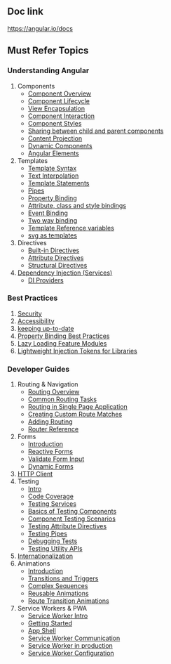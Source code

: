## Doc link
https://angular.io/docs

## Must Refer Topics
### Understanding Angular
1. Components
    - [Component Overview](https://angular.io/guide/component-overview)
    - [Component Lifecycle](https://angular.io/guide/lifecycle-hooks)
    - [View Encapsulation](https://angular.io/guide/view-encapsulation)
    - [Component Interaction](https://angular.io/guide/component-interaction)
    - [Component Styles](https://angular.io/guide/component-styles)
    - [Sharing between child and parent components](https://angular.io/guide/inputs-outputs)
    - [Content Projection](https://angular.io/guide/content-projection)
    - [Dynamic Components](https://angular.io/guide/dynamic-component-loader)
    - [Angular Elements](https://angular.io/guide/elements)
2. Templates
    - [Template Syntax](https://angular.io/guide/template-syntax)
    - [Text Interpolation](https://angular.io/guide/interpolation)
    - [Template Statements](https://angular.io/guide/template-statements)
    - [Pipes](https://angular.io/guide/pipes)
    - [Property Binding](https://angular.io/guide/property-binding)
    - [Attribute, class and style bindings](https://angular.io/guide/attribute-binding)
    - [Event Binding](https://angular.io/guide/event-binding)
    - [Two way binding](https://angular.io/guide/two-way-binding)
    - [Template Reference variables](https://angular.io/guide/template-reference-variables)
    - [svg as templates](https://angular.io/guide/svg-in-templates)
3. Directives
    - [Built-in Directives](https://angular.io/guide/built-in-directives)
    - [Attribute Directives](https://angular.io/guide/attribute-directives)
    - [Structural Directives](https://angular.io/guide/structural-directives)
4. [Dependency Injection (Services)](https://angular.io/guide/dependency-injection)
    - [DI Providers](https://angular.io/guide/dependency-injection-providers)
### Best Practices
1. [Security](https://angular.io/guide/security)
2. [Accessibility](https://angular.io/guide/accessibility)
3. [keeping up-to-date](https://angular.io/guide/updating)
4. [Property Binding Best Practices](https://angular.io/guide/property-binding-best-practices)
5. [Lazy Loading Feature Modules](https://angular.io/guide/lazy-loading-ngmodules)
6. [Lightweight Injection Tokens for Libraries](https://angular.io/guide/lightweight-injection-tokens)
### Developer Guides
1. Routing & Navigation
    - [Routing Overview](https://angular.io/guide/routing-overview)
    - [Common Routing Tasks](https://angular.io/guide/router)
    - [Routing in Single Page Application](https://angular.io/guide/router-tutorial)
    - [Creating Custom Route Matches](https://angular.io/guide/routing-with-urlmatcher)
    - [Adding Routing](https://angular.io/guide/router-tutorial-toh)
    - [Router Reference](https://angular.io/guide/router-reference)
2. Forms
    - [Introduction](https://angular.io/guide/forms-overview)
    - [Reactive Forms](https://angular.io/guide/reactive-forms)
    - [Validate Form Input](https://angular.io/guide/form-validation)
    - [Dynamic Forms](https://angular.io/guide/dynamic-form)
3. [HTTP Client](https://angular.io/guide/http)
4. Testing
    - [Intro](https://angular.io/guide/testing)
    - [Code Coverage](https://angular.io/guide/testing-code-coverage)
    - [Testing Services](https://angular.io/guide/testing-services)
    - [Basics of Testing Components](https://angular.io/guide/testing-components-basics)
    - [Component Testing Scenarios](https://angular.io/guide/testing-components-scenarios)
    - [Testing Attribute Directives](https://angular.io/guide/testing-attribute-directives)
    - [Testing Pipes](https://angular.io/guide/testing-pipes)
    - [Debugging Tests](https://angular.io/guide/test-debugging)
    - [Testing Utility APIs](https://angular.io/guide/testing-utility-apis)
5. [Internationalization](https://angular.io/guide/i18n)
6. Animations
    - [Introduction](https://angular.io/guide/animations)
    - [Transitions and Triggers](https://angular.io/guide/transition-and-triggers)
    - [Complex Sequences](https://angular.io/guide/complex-animation-sequences)
    - [Reusable Animations](https://angular.io/guide/reusable-animations)
    - [Route Transition Animations](https://angular.io/guide/route-animations)
7. Service Workers & PWA
    - [Service Worker Intro](https://angular.io/guide/service-worker-intro)
    - [Getting Started](https://angular.io/guide/service-worker-getting-started)
    - [App Shell](https://angular.io/guide/app-shell)
    - [Service Worker Communication](https://angular.io/guide/service-worker-communications)
    - [Service Worker in production](https://angular.io/guide/service-worker-devops)
    - [Service Worker Configuration](https://angular.io/guide/service-worker-config)

